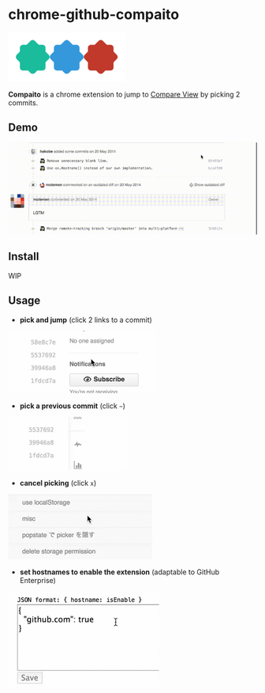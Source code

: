 chrome-github-compaito
===

![icon](https://raw.githubusercontent.com/pokutuna/chrome-github-compaito/master/src/img/compaito_clipped_h100.png)

__Compaito__ is a chrome extension to jump to [Compare View](https://github.com/blog/612-introducing-github-compare-view) by picking 2 commits.

Demo
---

![demo](https://raw.githubusercontent.com/pokutuna/chrome-github-compaito/master/misc/example.gif)


Install
---

WIP


Usage
---

- __pick and jump__ (click 2 links to a commit)

![pick and jump demo](https://raw.githubusercontent.com/pokutuna/chrome-github-compaito/master/misc/pick_and_jump.gif)

- __pick a previous commit__ (click `~`)

![pick previous commit demo](https://raw.githubusercontent.com/pokutuna/chrome-github-compaito/master/misc/previous_commit.gif)

- __cancel picking__ (click `x`)

![cancel demo](https://raw.githubusercontent.com/pokutuna/chrome-github-compaito/master/misc/cancel.gif)

- __set hostnames to enable the extension__ (adaptable to GitHub Enterprise)

![set hostname demo](https://raw.githubusercontent.com/pokutuna/chrome-github-compaito/master/misc/set_hostname.gif)
